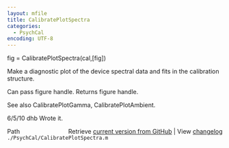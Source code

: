 ```yaml
---
layout: mfile
title: CalibratePlotSpectra
categories:
  - PsychCal
encoding: UTF-8
---
```


fig = CalibratePlotSpectra(cal,[fig])

Make a diagnostic plot of the device spectral data and fits in the
calibration structure.

Can pass figure handle. Returns figure handle.

See also CalibratePlotGamma, CalibratePlotAmbient.

6/5/10  dhb  Wrote it.


<div class="code_header" style="text-align:right;">
  <span style="float:left;">Path&nbsp;&nbsp;</span> <span class="counter">Retrieve <a href=
  "https://raw.github.com/Psychtoolbox-3/Psychtoolbox-3/beta/./PsychCal/CalibratePlotSpectra.m">current version from GitHub</a> | View <a href=
  "https://github.com/Psychtoolbox-3/Psychtoolbox-3/commits/beta/./PsychCal/CalibratePlotSpectra.m">changelog</a></span>
</div>
<div class="code">
  <code>./PsychCal/CalibratePlotSpectra.m</code>
</div>
